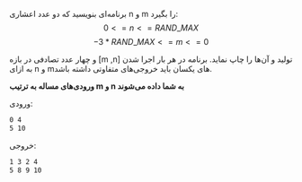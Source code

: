 برنامه‌ای بنويسيد كه دو عدد اعشاری n و m را بگیرد:$$ 0 <= n <= RAND\_MAX $$
$$ -3 * RAND\_MAX <= m <= 0 $$

و چهار عدد تصادفی در بازه [m ,n] تولید و آن‌ها را چاپ نماید. برنامه در هر بار اجرا شدن به ازای n و mهای یکسان باید خروجی‌های متفاوتی داشته باشد.

**ورودی‌های مساله به ترتیب m و n به شما داده می‌شوند**

ورودی:

```sh
0 4
5 10
```

خروجی:

```sh
1 3 2 4
5 8 9 10
```